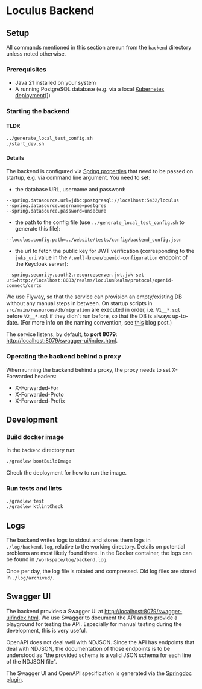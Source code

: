 # Loculus Backend

## Setup

All commands mentioned in this section are run from the `backend` directory unless noted otherwise.

### Prerequisites

* Java 21 installed on your system
* A running PostgreSQL database (e.g. via a local [Kubernetes deployment](../kubernetes/README.md))])

### Starting the backend

#### TLDR

```bash
../generate_local_test_config.sh
./start_dev.sh
```

#### Details

The backend is configured via
[Spring properties](https://docs.spring.io/spring-boot/docs/current/reference/html/features.html#features.external-config)
that need to be passed on startup, e.g. via command line argument.
You need to set:
* the database URL, username and password:
```
--spring.datasource.url=jdbc:postgresql://localhost:5432/loculus
--spring.datasource.username=postgres
--spring.datasource.password=unsecure
```
* the path to the config file (use `../generate_local_test_config.sh` to generate this file):
```
--loculus.config.path=../website/tests/config/backend_config.json
```
* the url to fetch the public key for JWT verification 
  (corresponding to the `jwks_uri` value in the `/.well-known/openid-configuration` endpoint of the Keycloak server):
```
--spring.security.oauth2.resourceserver.jwt.jwk-set-uri=http://localhost:8083/realms/loculusRealm/protocol/openid-connect/certs
```

We use Flyway, so that the service can provision an empty/existing DB without any manual steps in between. On startup scripts in `src/main/resources/db/migration` are executed in order, i.e. `V1__*.sql` before `V2__*.sql` if they didn't run before, so that the DB is always up-to-date. (For more info on the naming convention, see [this](https://www.red-gate.com/blog/database-devops/flyway-naming-patterns-matter) blog post.)

The service listens, by default, to **port 8079**: <http://localhost:8079/swagger-ui/index.html>.

### Operating the backend behind a proxy

When running the backend behind a proxy, the proxy needs to set X-Forwarded headers:

* X-Forwarded-For
* X-Forwarded-Proto
* X-Forwarded-Prefix

## Development

### Build docker image

In the `backend` directory run:

```bash
./gradlew bootBuildImage
```

Check the deployment for how to run the image.

### Run tests and lints

```bash
./gradlew test
./gradlew ktlintCheck
```

## Logs

The backend writes logs to stdout and stores them logs in `./log/backend.log`, relative to the working directory.
Details on potential problems are most likely found there.
In the Docker container, the logs can be found in `/workspace/log/backend.log`.

Once per day, the log file is rotated and compressed. Old log files are stored in `./log/archived/`.

## Swagger UI

The backend provides a Swagger UI at <http://localhost:8079/swagger-ui/index.html>.
We use Swagger to document the API and to provide a playground for testing the API.
Especially for manual testing during the development, this is very useful.

OpenAPI does not deal well with NDJSON. 
Since the API has endpoints that deal with NDJSON, the documentation of those endpoints is to be understood as
"the provided schema is a valid JSON schema for each line of the NDJSON file".

The Swagger UI and OpenAPI specification is generated via the [Springdoc plugin](https://springdoc.org/).
